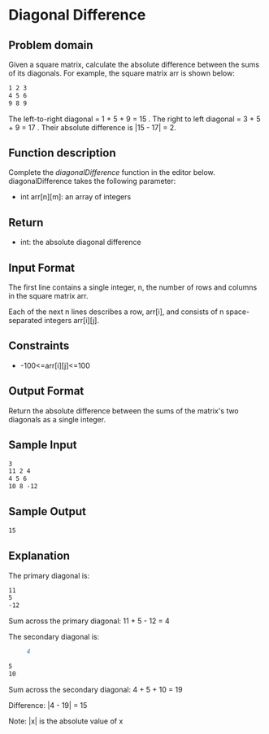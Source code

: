 # Diagonal Difference

## Problem domain

Given a square matrix, calculate the absolute difference between the sums of its diagonals.
For example, the square matrix arr is shown below:

```md
1 2 3
4 5 6
9 8 9
```

The left-to-right diagonal = 1 + 5 + 9 = 15 . The right to left diagonal = 3 + 5 + 9 = 17 . Their absolute difference is |15 - 17| = 2.

## Function description

Complete the _diagonalDifference_ function in the editor below.
diagonalDifference takes the following parameter:

- int arr[n][m]: an array of integers

## Return

- int: the absolute diagonal difference

## Input Format

The first line contains a single integer, n, the number of rows and columns in the square matrix arr.

Each of the next n lines describes a row, arr[i], and consists of n space-separated integers arr[i][j].

## Constraints

- -100<=arr[i][j]<=100

## Output Format

Return the absolute difference between the sums of the matrix's two diagonals as a single integer.

## Sample Input

```md
3
11 2 4
4 5 6
10 8 -12
```

## Sample Output

```md
15
```

## Explanation

The primary diagonal is:

```md
11
5
-12
```

Sum across the primary diagonal: 11 + 5 - 12 = 4

The secondary diagonal is:

```md
     4

5
10
```

Sum across the secondary diagonal: 4 + 5 + 10 = 19

Difference: |4 - 19| = 15

Note: |x| is the absolute value of x
